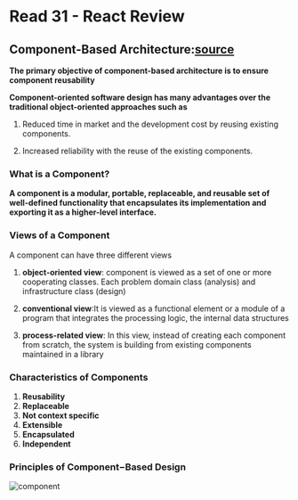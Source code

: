 # Read 31 - React Review

## Component-Based Architecture:[source](https://www.tutorialspoint.com/software_architecture_design/component_based_architecture.htm)

**The primary objective of component-based architecture is to ensure component reusability**

**Component-oriented software design has many advantages over the traditional object-oriented approaches such as**

1. Reduced time in market and the development cost by reusing existing components.

2. Increased reliability with the reuse of the existing components.


### What is a Component?

**A component is a modular, portable, replaceable, and reusable set of well-defined functionality that encapsulates its implementation and exporting it as a higher-level interface.**


### Views of a Component
A component can have three different views 

1. **object-oriented view**:  component is viewed as a set of one or more cooperating classes. Each problem domain class (analysis) and infrastructure class (design)


2.  **conventional view**:It is viewed as a functional element or a module of a program that integrates the processing logic, the internal data structures


3.  **process-related view**: In this view, instead of creating each component from scratch, the system is building from existing components maintained in a library

### Characteristics of Components

1. **Reusability**
2. **Replaceable**
3. **Not context specific**
4. **Extensible**
5. **Encapsulated**
6. **Independent**

### Principles of Component−Based Design

![component](https://www.tutorialspoint.com/software_architecture_design/images/principles_of_component_based_design.jpg)